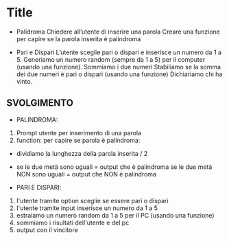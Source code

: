 Title
===
- Palidroma
Chiedere all’utente di inserire una parola
Creare una funzione per capire se la parola inserita è palindroma

- Pari e Dispari
L’utente sceglie pari o dispari e inserisce un numero da 1 a 5.
Generiamo un numero random (sempre da 1 a 5) per il computer (usando una funzione).
Sommiamo i due numeri
Stabiliamo se la somma dei due numeri è pari o dispari (usando una funzione)
Dichiariamo chi ha vinto.

## SVOLGIMENTO
- PALINDROMA:
1. Prompt utente per inserimento di una parola
2. function: per capire se parola è palindroma:
  - dividiamo la lunghezza della parola inserita / 2
  - se le due metà sono uguali = output che è palindroma
  se le due metà NON sono uguali = output che NON è palindroma


- PARI E DISPARI:
1. l'utente tramite option sceglie se essere pari o dispari
2. l'utente tramite input inserisce un numero da 1 a 5
3. estraiamo un numero random da 1 a 5 per il PC (usando una funzione)
4. sommiamo i risultati dell'utente e del pc 
5. output con il vincitore
